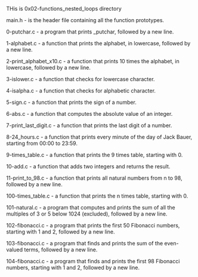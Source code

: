THis is  0x02-functions_nested_loops directory

main.h - is the header file containing all the function prototypes.

0-putchar.c - a program that prints _putchar, followed by a new line.

1-alphabet.c - a function that prints the alphabet, in lowercase, followed by a new line.

2-print_alphabet_x10.c - a function that prints 10 times the alphabet, in lowercase, followed by a new line.

3-islower.c - a function that checks for lowercase character.

4-isalpha.c - a function that checks for alphabetic character.

5-sign.c - a function that prints the sign of a number.

6-abs.c - a function that computes the absolute value of an integer.

7-print_last_digit.c - a function that prints the last digit of a number.

8-24_hours.c - a function that prints every minute of the day of Jack Bauer, starting from 00:00 to 23:59.

9-times_table.c - a function that prints the 9 times table, starting with 0.

10-add.c - a function that adds two integers and returns the result.

11-print_to_98.c - a function that prints all natural numbers from n to 98, followed by a new line.

100-times_table.c - a function that prints the n times table, starting with 0.

101-natural.c - a program that computes and prints the sum of all the multiples of 3 or 5 below 1024 (excluded), followed by a new line.

102-fibonacci.c - a program that prints the first 50 Fibonacci numbers, starting with 1 and 2, followed by a new line.

103-fibonacci.c - a program that finds and prints the sum of the even-valued terms, followed by a new line.

104-fibonacci.c - a program that finds and prints the first 98 Fibonacci numbers, starting with 1 and 2, followed by a new line.
